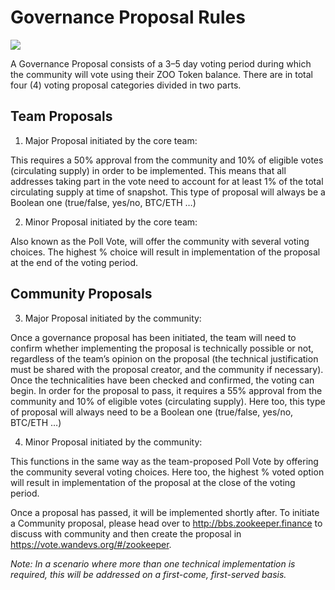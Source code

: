 
# Governance Proposal Rules

![](/governance.png)

A Governance Proposal consists of a 3–5 day voting period during which the community will vote using their ZOO Token balance.
There are in total four (4) voting proposal categories divided in two parts.


## Team Proposals

1) Major Proposal initiated by the core team: 

This requires a 50% approval from the community and 10% of eligible votes (circulating supply) in order to be implemented. This means that all addresses taking part in the vote need to account for at least 1% of the total circulating supply at time of snapshot. This type of proposal will always be a Boolean one (true/false, yes/no, BTC/ETH …)

2) Minor Proposal initiated by the core team:

Also known as the Poll Vote, will offer the community with several voting choices. The highest % choice will result in implementation of the proposal at the end of the voting period.


## Community Proposals

3) Major Proposal initiated by the community:

Once a governance proposal has been initiated, the team will need to confirm whether implementing the proposal is technically possible or not, regardless of the team’s opinion on the proposal (the technical justification must be shared with the proposal creator, and the community if necessary). Once the technicalities have been checked and confirmed, the voting can begin. In order for the proposal to pass, it requires a 55% approval from the community and 10% of eligible votes (circulating supply). Here too, this type of proposal will always need to be a Boolean one (true/false, yes/no, BTC/ETH …)

4) Minor Proposal initiated by the community:

This functions in the same way as the team-proposed Poll Vote by offering the community several voting choices. Here too, the highest % voted option will result in implementation of the proposal at the close of the voting period.


Once a proposal has passed, it will be implemented shortly after. To initiate a Community proposal, please head over to http://bbs.zookeeper.finance to discuss with community and then create the proposal in https://vote.wandevs.org/#/zookeeper.

_Note:_ _In a scenario where more than one technical implementation is required, this will be addressed on a first-come, first-served basis._
